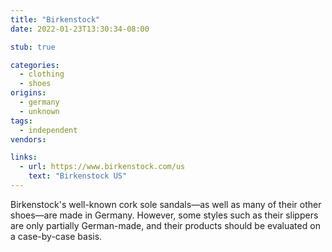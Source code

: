 ```yaml
---
title: "Birkenstock"
date: 2022-01-23T13:30:34-08:00

stub: true

categories:
  - clothing
  - shoes
origins:
  - germany
  - unknown
tags:
  - independent
vendors:

links:
  - url: https://www.birkenstock.com/us
    text: "Birkenstock US"
---
```


Birkenstock's well-known cork sole sandals—as well as many of their other
shoes—are made in Germany. However, some styles such as their slippers are only
partially German-made, and their products should be evaluated on a case-by-case
basis.
